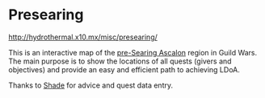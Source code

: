 # Presearing

http://hydrothermal.x10.mx/misc/presearing/

This is an interactive map of the [pre-Searing Ascalon](https://wiki.guildwars.com/wiki/Ascalon_(pre-Searing)) region in Guild Wars. The main purpose is to show the locations of all quests (givers and objectives) and provide an easy and efficient path to achieving LDoA.

Thanks to [Shade](https://github.com/shade-the) for advice and quest data entry.